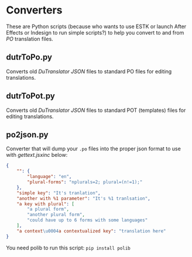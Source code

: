 # Converters

These are Python scripts (because who wants to use ESTK or launch After Effects or Indesign to run simple scripts?) to help you convert to and from *PO* translation files.

## dutrToPo.py

Converts old *DuTranslator JSON* files to standard PO files for editing translations.

## dutrToPot.py

Converts old *DuTranslator JSON* files to standard POT (templates) files for editing translations.

## po2json.py

Converter that will dump your `.po` files into the proper json format to use with *gettext.jsxinc* below:

```json
{
    "": {
        "language": "en",
        "plural-forms": "nplurals=2; plural=(n!=1);"
    },
    "simple key": "It's tranlation",
    "another with %1 parameter": "It's %1 tranlsation",
    "a key with plural": [
        "a plural form",
        "another plural form",
        "could have up to 6 forms with some languages"
    ],
    "a context\u0004a contextualized key": "translation here"
}
```

You need polib to run this script: `pip install polib`
